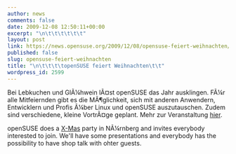 ```yaml
---
author: news
comments: false
date: 2009-12-08 12:50:11+00:00
excerpt: "\n\t\t\t\t\t\t"
layout: post
link: https://news.opensuse.org/2009/12/08/opensuse-feiert-weihnachten/
published: false
slug: opensuse-feiert-weihnachten
title: "\n\t\t\t\topenSUSE feiert Weihnachten\t\t"
wordpress_id: 2599
---
```




Bei Lebkuchen und GlÃ¼hwein lÃ¤st openSUSE das Jahr ausklingen. FÃ¼r alle Mitfeiernden gibt es die MÃ¶glichkeit, sich mit anderen Anwendern, Entwicklern und Profis Ã¼ber Linux und openSUSE auszutauschen. Zudem sind verschiedene, kleine VortrÃ¤ge geplant. Mehr zur Veranstaltung [hier](http://de.opensuse.org/Weihnachten).




openSUSE does a [X-Mas](http://de.opensuse.org/Weihnachten) party in NÃ¼rnberg and invites everybody interested to join. We'll have some presentations and everybody has the possibility to have shop talk with ohter guests.

		
